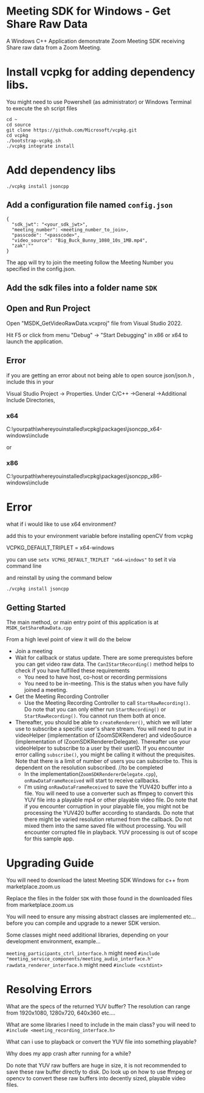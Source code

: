 # Meeting SDK for Windows - Get Share Raw Data

A Windows C++ Application demonstrate Zoom Meeting SDK receiving Share raw data from a Zoom Meeting.

# Install vcpkg for adding dependency libs.
You might need to use Powershell (as administrator) or Windows Terminal to execute the sh script files
```
cd ~
cd source
git clone https://github.com/Microsoft/vcpkg.git
cd vcpkg
./bootstrap-vcpkg.sh
./vcpkg integrate install
```

# Add dependency libs


```
./vcpkg install jsoncpp
```


## Add a configuration file named `config.json`

```
{
  "sdk_jwt": "<your_sdk_jwt>",
  "meeting_number": <meeting_number_to_join>,
  "passcode": "<passcode>",
  "video_source": "Big_Buck_Bunny_1080_10s_1MB.mp4",
  "zak":""
}
```

The app will try to join the meeting follow the Meeting Number you specified in the config.json. 

## Add the sdk files into a folder name `SDK`


## Open and Run Project

Open "MSDK_GetVideoRawData.vcxproj" file from Visual Studio 2022.

Hit F5 or click from menu "Debug" -> "Start Debugging" in x86 or x64 to launch the application.


## Error

if you are getting an error about not being able to open source json/json.h , include this in your

Visual Studio Project -> Properties. Under C/C++ ->General ->Additional Include Directories,

 ### x64
 C:\yourpath\whereyouinstalled\vcpkg\packages\jsoncpp_x64-windows\include
 
 or

 ### x86
 C:\yourpath\whereyouinstalled\vcpkg\packages\jsoncpp_x86-windows\include

  # Error

  what if i would like to use x64 environment?

  add this to your environment variable before installing openCV from vcpkg

  VCPKG_DEFAULT_TRIPLET = x64-windows

  you can use `setx VCPKG_DEFAULT_TRIPLET "x64-windows"` to set it via command line

  and reinstall by using the command below

  ```
  ./vcpkg install jsoncpp
  ```

## Getting Started

The main method, or main entry point of this application is at `MSDK_GetShareRawData.cpp`

From a high level point of view it will do the below

- Join a meeting
- Wait for callback or status update. There are some prerequistes before you can get video raw data. The `CanIStartRecording()` method helps to check if you have fulfilled these requirements
  - You need to have host, co-host or recording permissions
  - You need to be in-meeting. This is the status when you have fully joined a meeting.
- Get the Meeting Recording Controller
  - Use the Meeting Recording Controller to call `StartRawRecording()`. Do note that you can only either run `StartRecording()` or `StartRawRecording()`. You cannot run them both at once.
- Thereafter, you should be able to `createRenderer()`, which we will later use to subscribe a specific user's share stream. You will need to put in a videoHelper (implementation of IZoomSDKRenderer) and videoSource (implementation of IZoomSDKRendererDelegate). Thereafter use your videoHelper to subscribe to a user by their userID. If you encounter error calling `subscribe()`, you might be calling it without the prequisites. Note that there is a limit of number of users you can subscribe to. This is dependent on the resolution subscribed. //to be completed
  - In the implementation(`ZoomSDKRendererDelegate.cpp`), `onRawDataFrameReceived` will start to receive callbacks.
  - I'm using `onRawDataFrameReceived` to save the YUV420 buffer into a file. You will need to use a converter such as ffmpeg to convert this YUV file into a playable mp4 or other playable video file. Do note that if you encounter corruption in your playable file, you might not be processing the YUV420 buffer according to standards. Do note that there might be varied resolution returned from the callback. Do not mixed them into the same saved file without processing. You will encounter corrupted file in playback. YUV processing is out of scope for this sample app.

# Upgrading Guide

You will need to download the latest Meeting SDK Windows for c++ from marketplace.zoom.us

Replace the files in the folder `SDK` with those found in the downloaded files from marketplace.zoom.us

You will need to ensure any missing abstract classes are implemented etc... before you can compile and upgrade to a newer SDK version.

Some classes might need additional libraries, depending on your development environment, example...

`meeting_participants_ctrl_interface.h` might need `#include "meeting_service_components/meeting_audio_interface.h"`
`rawdata_renderer_interface.h` might need `#include <cstdint>`

# Resolving Errors

What are the specs of the returned YUV buffer?
The resolution can range from 1920x1080, 1280x720, 640x360 etc....

What are some libraries I need to include in the main class? 
you will need to `#include <meeting_recording_interface.h>`

What can i use to playback or convert the YUV file into something playable?

Why does my app crash after running for a while?

Do note that YUV raw buffers are huge in size, it is not recommended to save these raw buffer directly to disk. Do look up on how to use ffmpeg or opencv to convert these raw buffers into decently sized, playable video files.
